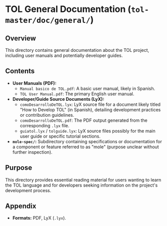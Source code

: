 # TOL General Documentation (`tol-master/doc/general/`)

## Overview

This directory contains general documentation about the TOL project, including user manuals and potentially developer guides.

## Contents

- **User Manuals (PDF):**
    - `Manual basico de TOL.pdf`: A basic user manual, likely in Spanish.
    - `TOL User Manual.pdf`: The primary English user manual.
- **Developer/Guide Source Documents (LyX):**
    - `comoDesarrolloDeTOL.lyx`: LyX source file for a document likely titled "How to Develop TOL" (in Spanish), detailing development practices or contribution guidelines.
    - `comoDesarrolloDeTOL.pdf`: The PDF output generated from the corresponding `.lyx` file.
    - `guiatol.lyx` / `tolguide.lyx`: LyX source files possibly for the main user guide or specific tutorial sections.
- **`mole-spec/`:** Subdirectory containing specifications or documentation for a component or feature referred to as "mole" (purpose unclear without further inspection).

## Purpose

This directory provides essential reading material for users wanting to learn the TOL language and for developers seeking information on the project's development process.

## Appendix

- **Formats:** PDF, LyX (`.lyx`). 